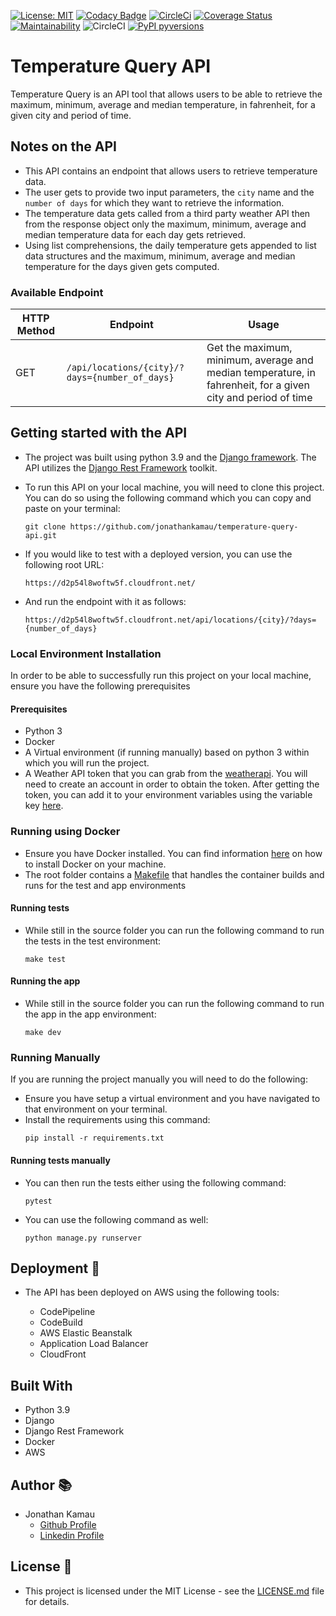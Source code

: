 [![License: MIT](https://img.shields.io/badge/License-MIT-yellow.svg)](https://opensource.org/licenses/MIT)
[![Codacy Badge](https://api.codacy.com/project/badge/Grade/aa140ad57ff6445c9c7d9c41a8d0eea2)](https://app.codacy.com/gh/jonathankamau/temperature-query-api?utm_source=github.com&utm_medium=referral&utm_content=jonathankamau/temperature-query-api&utm_campaign=Badge_Grade_Settings)
[![CircleCi](https://circleci.com/gh/jonathankamau/temperature-query-api.svg?style=svg)](https://app.circleci.com/pipelines/github/jonathankamau/temperature-query-api)
[![Coverage Status](https://coveralls.io/repos/github/jonathankamau/temperature-query-api/badge.svg?branch=main)](https://coveralls.io/github/jonathankamau/temperature-query-api?branch=main)
[![Maintainability](https://api.codeclimate.com/v1/badges/1a97c6de621dc9d1a0e2/maintainability)](https://codeclimate.com/github/jonathankamau/temperature-query-api/maintainability)
![CircleCI](https://img.shields.io/circleci/build/github/jonathankamau/temperature-query-api)
[![PyPI pyversions](https://img.shields.io/badge/Python%20Version-3.9-blue)](https://img.shields.io/badge/Python%20Version-3.9-blue)
# Temperature Query API

Temperature Query is an API tool that allows users to be able to retrieve the maximum, minimum, average and median temperature, in fahrenheit, for a given city and period of time.
## Notes on the API
-   This API contains an endpoint that allows users to retrieve temperature data.
-   The user gets to provide two input parameters, the `city` name and the `number of days` for which they want to retrieve the information.
-   The temperature data gets called from a third party weather API then from the response object only the maximum, minimum, average and median temperature data for each day gets retrieved.
-   Using list comprehensions, the daily temperature gets appended to list data structures and the maximum, minimum, average and median temperature for the days given gets computed.

### Available Endpoint
|HTTP Method   | Endpoint  | Usage |
| ------------- | --------- | --------------- |
|GET| `/api/locations/{city}/?days={number_of_days}` | Get the maximum, minimum, average and median temperature, in fahrenheit, for a given city and period of time|

## Getting started with the API
-   The project was built using python 3.9 and the [Django framework](https://www.djangoproject.com/). The API utilizes the [Django Rest Framework](https://www.django-rest-framework.org/) toolkit.

-   To run this API on your local machine, you will need to clone this project. You can do so using the following command which you can copy and paste on your terminal:

    ```
    git clone https://github.com/jonathankamau/temperature-query-api.git
    ```

-   If you would like to test with a deployed version, you can use the following root URL:

    ```
    https://d2p54l8woftw5f.cloudfront.net/
    ```

-   And run the endpoint with it as follows:

    ```
    https://d2p54l8woftw5f.cloudfront.net/api/locations/{city}/?days={number_of_days}
    ```

### Local Environment Installation

In order to be able to successfully run this project on your local machine, ensure you have the following prerequisites
#### Prerequisites
-   Python 3
-   Docker
-   A Virtual environment (if running manually) based on python 3 within which you will run the project.
-   A Weather API token that you can grab from the [weatherapi](https://www.weatherapi.com/). You will need to create an account in order to obtain the token. After getting the token, you can add it to your environment variables using the variable key [here](/env.example).

### Running using Docker
-   Ensure you have Docker installed. You can find information [here](https://www.docker.com/get-started) on how to install Docker on your machine.
-   The root folder contains a [Makefile](/Makefile) that handles the container builds and runs for the test and app environments

#### Running tests
-   While still in the source folder you can run the following command to run the tests in the test environment:

    ```
    make test
    ```

#### Running the app

-   While still in the source folder you can run the following command to run the app in the app environment:

    ```
    make dev
    ```

### Running Manually
If you are running the project manually you will need to do the following:
-   Ensure you have setup a virtual environment and you have navigated to that environment on  your terminal.
-   Install the requirements using this command:
    ```
    pip install -r requirements.txt
    ```
#### Running tests manually
-   You can then run the tests either using the following command:

    ```
    pytest
    ```

-   You can use the following command as well:
    ```
    python manage.py runserver
    ```

## Deployment 🚀

-   The API has been deployed on AWS using the following tools:

    -   CodePipeline
    -   CodeBuild
    -   AWS Elastic Beanstalk
    -   Application Load Balancer
    -   CloudFront

## Built With

-   Python 3.9
-   Django
-   Django Rest Framework
-   Docker
-   AWS

## Author 📚

-   Jonathan Kamau
    -   [Github Profile](https://github.com/jonathankamau)
    -   [Linkedin Profile](https://www.linkedin.com/in/kamaujonathan/)

## License 🤝

-   This project is licensed under the MIT License - see the [LICENSE.md](LICENSE.md) file for details.
